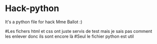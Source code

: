 # Hack-python
It's a python file for hack Mme Ballot :)

#Les fichers html et css ont juste servis de test mais je sais pas comment les enlever donc ils sont encore là
#Seul le fichier python est util
